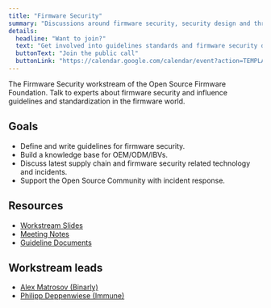 ```yaml
---
title: "Firmware Security"
summary: "Discussions around firmware security, security design and threat models."
details:
  headline: "Want to join?"
  text: "Get involved into guidelines standards and firmware security discussions"
  buttonText: "Join the public call"
  buttonLink: "https://calendar.google.com/calendar/event?action=TEMPLATE&tmeid=N2dobjlxNzZnZGtrOXQ2ZDQ1cTgycnE2bThfMjAyMjEyMDJUMTgwMDAwWiBjXzgxc3VibDI0bW10aXBwcWViZTRpa2Iyamc0QGc&tmsrc=c_81subl24mmtippqebe4ikb2jg4%40group.calendar.google.com&scp=ALL"
---
```


The Firmware Security workstream of the Open Source Firmware Foundation. Talk to experts about firmware security and influence guidelines and standardization in the firmware world.

## Goals 

- Define and write guidelines for firmware security.
- Build a knowledge base for OEM/ODM/IBVs.
- Discuss latest supply chain and firmware security related technology and incidents.
- Support the Open Source Community with incident response.

## Resources

- [Workstream Slides](https://docs.google.com/presentation/d/1No7GzD97aGh7x6_iBQqGkVkLKA_os6q3CJ-z6xIw1Mw/edit?usp=sharing)
- [Meeting Notes](https://docs.google.com/document/d/1z2pBoSAEL88NNJpAJBcUUd_eSO9vgxnm2WpBfN12joA/edit?usp=sharing)
- [Guideline Documents](https://drive.google.com/drive/folders/1cTwCF4ZUZRQ6Kt5P3pnwbsbAu8ZwRhXS?usp=sharing)

## Workstream leads

- [Alex Matrosov (Binarly)](mailto:alex@binarly.io)
- [Philipp Deppenwiese (Immune)](mailto:philipp@opensourcefirmware.foundation)